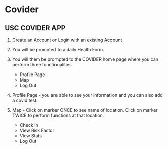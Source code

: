 # Covider
USC COVIDER APP
------------------
1. Create an Account or Login with an existing Account
2. You will be promoted to a daily Health Form. 
3. You will them be prompted to the COVIDER home page where you can perform three functionalities. 
    - Profile Page
    - Map
    - Log Out

4. Profile Page - you are able to see your information and you can also add a covid test. 

5. Map - Click on marker ONCE to see name of location. Click on marker TWICE to perform functions at that location.
    - Check In 
    - View Risk Factor
    - View Stats
    - Log Out
